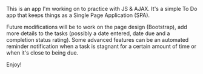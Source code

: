 This is an app I'm working on to practice with JS & AJAX. It's a simple To Do app that keeps things as a Single Page Application (SPA).

Future modifications will be to work on the page design (Bootstrap), add more details to the tasks (possibly a date entered, date due and a completion status rating). Some advanced features can be an automated reminder notification when a task is stagnant for a certain amount of time or when it's close to being due.

Enjoy!
